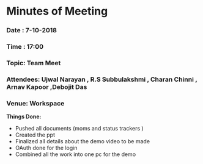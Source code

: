 # Minutes of Meeting

### Date : 7-10-2018
### Time : 17:00 
### Topic: Team Meet
### Attendees: Ujwal Narayan , R.S Subbulakshmi , Charan Chinni , Arnav Kapoor ,Debojit Das
### Venue: Workspace

**Things Done:**
* Pushed all documents (moms and status trackers )
* Created the ppt
* Finalized all details about the demo video to be made 
* OAuth done for the login 
* Combined all the work into one pc for the demo 
